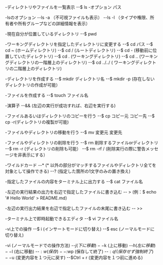 -ディレクトリやファイルを一覧表示
--$ ls -オプション パス

-lsのオプション
--ls -a （不可視ファイルも表示）
--ls -l （タイプや権限、所有者や所有グループなどの詳細情報を表示）

-現在自分が位置しているディレクトリ
--$ pwd 

-ワーキングディレクトリを指定したディレクトリに変更する
--$ cd パス
--$ cd ~ (ホームディレクトリ)
--$ cd / (ルートディレクトリ) 
--$ cd - (移動前に位置していたディレクトリ)
--$ cd . (ワーキングディレクトリ)
--$ cd .. (ワーキングディレクトリの一階層上のディレクトリ)
--$ cd ../../ (	ワーキングディレクトリの二階層上のディレクトリ)

-ディレクトリを作成する
--$ mkdir ディレクトリ名
--$ mkdir -p (存在しないディレクトリの作成が可能）

-ファイルを作成する
--$ touch ファイル名

-演算子
--&& (左辺の実行が成功すれば、右辺を実行する)

-ファイルあるいはディレクトリのコピーを行う
--$ cp コピー元 コピー先
--$ cp -r(ディレクトリの複製が可能)

-ファイルやディレクトリの移動を行う
--$ mv 変更元 変更先

-ファイルやディレクトリの削除を行う
--$ rm 削除するファイルorディレクトリ
--$ rm -r (ディレクトリの削除も可能）
--$ rm -rf / (削除実行の際に警告メッセージを非表示にする）

-ワイルドカード
--* (* 以外の部分がマッチするファイルやディレクトリ全てを対象として操作できる)
--? (指定した箇所の1文字のみの置き換え)

-指定したファイルの内容をターミナル上に出力する
--$ cat ファイル名

-左辺の実行結果の出力を右辺で指定したファイルに書き込む
-- > (例：$ echo '# Hello World' > README.md）

-左辺の実行出力結果を右辺で指定したファイルの末尾に書き込む
-- >> 

-ターミナル上で即時起動できるエディタ
--$ vi ファイル名

-vi上での操作
--$ i (インサートモードに切り替え)
--$ esc (ノーマルモードに切り替え)

-vi (ノーマルモードでの操作方法)
--$j (下に移動)
--$k (上に移動)
--$h (左に移動)
--$l (右に移動)
--$:w (保存)
--$:wp (保存して終了)
--$:q! (保存せず強制終了)
--$u (変更内容を１つ元に戻す)
--$Ctrl + r (変更内容を１つ前に進める)


 

